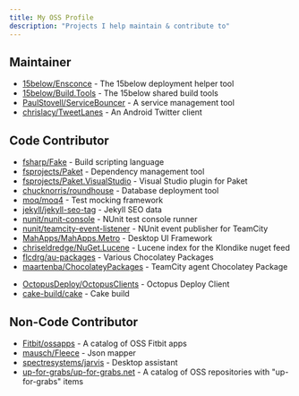 ```yaml
---
title: My OSS Profile
description: "Projects I help maintain & contribute to"
---
```


## Maintainer

* [15below/Ensconce](https://github.com/15below/Ensconce/commits?author=BlythMeister) - The 15below deployment helper tool
* [15below/Build.Tools](https://github.com/15below/Build.Tools/commits?author=BlythMeister) - The 15below shared build tools
* [PaulStovell/ServiceBouncer](https://github.com/PaulStovell/ServiceBouncer/commits?author=BlythMeister) - A service management tool
* [chrislacy/TweetLanes](https://github.com/chrislacy/TweetLanes/commits?author=BlythMeister) - An Android Twitter client

## Code Contributor

* [fsharp/Fake](https://github.com/fsharp/FAKE/commits?author=BlythMeister) - Build scripting language
* [fsprojects/Paket](https://github.com/fsprojects/Paket/commits?author=BlythMeister) - Dependency management tool
* [fsprojects/Paket.VisualStudio](https://github.com/fsprojects/Paket.VisualStudio/commits?author=BlythMeister) - Visual Studio plugin for Paket
* [chucknorris/roundhouse](https://github.com/chucknorris/roundhouse/commits?author=BlythMeister) - Database deployment tool
* [moq/moq4](https://github.com/moq/moq4/commits?author=BlythMeister) - Test mocking framework
* [jekyll/jekyll-seo-tag](https://github.com/jekyll/jekyll-seo-tag/commits?author=BlythMeister) - Jekyll SEO data
* [nunit/nunit-console](https://github.com/nunit/nunit-console/commits?author=BlythMeister) - NUnit test console runner
* [nunit/teamcity-event-listener](https://github.com/nunit/teamcity-event-listener/commits?author=BlythMeister) - NUnit event publisher for TeamCity
* [MahApps/MahApps.Metro](https://github.com/MahApps/MahApps.Metro/commits?author=BlythMeister) - Desktop UI Framework
* [chriseldredge/NuGet.Lucene](https://github.com/chriseldredge/NuGet.Lucene/commits?author=BlythMeister) - Lucene index for the Klondike nuget feed
* [flcdrg/au-packages](https://github.com/flcdrg/au-packages/commits?author=BlythMeister) - Various Chocolatey Packages
* [maartenba/ChocolateyPackages](https://github.com/maartenba/ChocolateyPackages/commits?author=BlythMeister) - TeamCity agent Chocolatey Package
<!-- Unmerged PR (https://github.com/StefanScherer/choco-docker-cli/pull/7) * [StefanScherer/choco-docker-cli](https://github.com/StefanScherer/choco-docker-cli/commits?author=BlythMeister) - Docker CLI Chocolatey Package -->
* [OctopusDeploy/OctopusClients](https://github.com/OctopusDeploy/OctopusClients/commits?author=BlythMeister) - Octopus Deploy Client
* [cake-build/cake](https://github.com/cake-build/cake/commits?author=BlythMeister) - Cake build
<!-- Unmerged PR (https://github.com/DotNetAnalyzers/StyleCopAnalyzers/pull/3340) * [DotNetAnalyzers/StyleCopAnalyzers](https://github.com/DotNetAnalyzers/StyleCopAnalyzers/commits?author=BlythMeister) - StyleCop DotNet analyser -->

## Non-Code Contributor

* [Fitbit/ossapps](https://github.com/Fitbit/ossapps/commits?author=BlythMeister) - A catalog of OSS Fitbit apps
* [mausch/Fleece](https://github.com/mausch/Fleece/commits?author=BlythMeister) - Json mapper
* [spectresystems/jarvis](https://github.com/spectresystems/jarvis/commits?author=BlythMeister) - Desktop assistant
* [up-for-grabs/up-for-grabs.net](https://github.com/up-for-grabs/up-for-grabs.net/commits?author=BlythMeister) - A catalog of OSS repositories with "up-for-grabs" items

